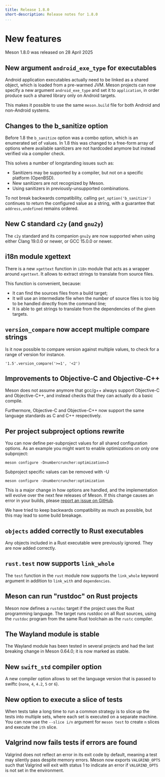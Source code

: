 ```yaml
---
title: Release 1.8.0
short-description: Release notes for 1.8.0
...
```


# New features

Meson 1.8.0 was released on 28 April 2025
## New argument `android_exe_type` for executables

Android application executables actually need to be linked
as a shared object, which is loaded from a pre-warmed JVM.
Meson projects can now specify a new argument `android_exe_type`
and set it to `application`, in order produce such a shared library
only on Android targets.

This makes it possible to use the same `meson.build` file
for both Android and non-Android systems.

## Changes to the b_sanitize option

Before 1.8 the `b_sanitize` option was a combo option, which is an enumerated
set of values. In 1.8 this was changed to a free-form array of options where
available sanitizers are not hardcoded anymore but instead verified via a
compiler check.

This solves a number of longstanding issues such as:

 - Sanitizers may be supported by a compiler, but not on a specific platform
   (OpenBSD).
 - New sanitizers are not recognized by Meson.
 - Using sanitizers in previously-unsupported combinations.

To not break backwards compatibility, calling `get_option('b_sanitize')`
continues to return the configured value as a string, with a guarantee that
`address,undefined` remains ordered.

## New C standard `c2y` (and `gnu2y`)

The `c2y` standard and its companion `gnu2y` are now supported
when using either Clang 19.0.0 or newer, or GCC 15.0.0 or newer.

## i18n module xgettext

There is a new `xgettext` function in `i18n` module that acts as a
wrapper around `xgettext`. It allows to extract strings to translate from
source files.

This function is convenient, because:
- It can find the sources files from a build target;
- It will use an intermediate file when the number of source files is too
  big to be handled directly from the command line;
- It is able to get strings to translate from the dependencies of the given
  targets.

## `version_compare` now accept multiple compare strings

Is it now possible to compare version against multiple values, to check for
a range of version for instance.

```meson
'1.5'.version_compare('>=1', '<2')
```

## Improvements to Objective-C and Objective-C++

Meson does not assume anymore that gcc/g++ always support
Objective-C and Objective-C++, and instead checks that they
can actually do a basic compile.

Furthermore, Objective-C and Objective-C++ now support the
same language standards as C and C++ respectively.

## Per project subproject options rewrite

You can now define per-subproject values for all shared configuration
options. As an example you might want to enable optimizations on only
one subproject:

    meson configure -Dnumbercruncher:optimization=3

Subproject specific values can be removed with -U

    meson configure -Unumbercruncher:optimization

This is a major change in how options are handled, and the
implementation will evolve over the next few releases of Meson. If
this change causes an error in your builds, please [report an issue on
GitHub](https://github.com/mesonbuild/meson/issues/new).

We have tried to keep backwards compatibility as much as possible, but
this may lead to some build breakage.

## `objects` added correctly to Rust executables

Any objects included in a Rust executable were previously ignored.  They
are now added correctly.

## `rust.test` now supports `link_whole`

The `test` function in the `rust` module now supports the `link_whole`
keyword argument in addition to `link_with` and `dependencies`.

## Meson can run "rustdoc" on Rust projects

Meson now defines a `rustdoc` target if the project
uses the Rust programming language.  The target runs rustdoc on all Rust
sources, using the `rustdoc` program from the same Rust toolchain as the
`rustc` compiler.

## The Wayland module is stable

The Wayland module has been tested in several projects and had the
last breaking change in Meson 0.64.0; it is now marked as stable.

## New `swift_std` compiler option

A new compiler option allows to set the language version that is passed
to swiftc (`none`, `4`, `4.2`, `5` or `6`).

## New option to execute a slice of tests

When tests take a long time to run a common strategy is to slice up the tests
into multiple sets, where each set is executed on a separate machine. You can
now use the `--slice i/n` argument for `meson test` to create `n` slices and
execute the `ith` slice.

## Valgrind now fails tests if errors are found

Valgrind does not reflect an error in its exit code by default, meaning
a test may silently pass despite memory errors. Meson now exports
`VALGRIND_OPTS` such that Valgrind will exit with status 1 to indicate
an error if `VALGRIND_OPTS` is not set in the environment.


